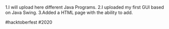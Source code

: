 1.I will upload here different Java Programs. 
2.I uploaded my first GUI based on Java Swing. 
3.Added a HTML page with the ability to add.

#hacktoberfest #2020
